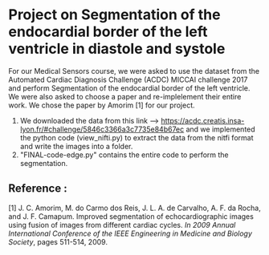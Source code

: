 # Project on Segmentation of the endocardial border of the left ventricle in diastole and systole

For our Medical Sensors course, we were asked to use the dataset from the Automated Cardiac Diagnosis Challenge (ACDC) MICCAI challenge 2017 and perform  Segmentation of the endocardial border of the left ventricle. We were also asked to choose a paper and re-implelement their entire work. We chose the paper by Amorim [1] for our project.

1. We downloaded the data from this link --> https://acdc.creatis.insa-lyon.fr/#challenge/5846c3366a3c7735e84b67ec and we implemented the python code (view_nifti.py) to extract the data from the nitfi format and write the images into a folder.
2. "FINAL-code-edge.py" contains the entire code to perform the segmentation.

## Reference : 
[1] J. C. Amorim, M. do Carmo dos Reis, J. L. A. de Carvalho, A. F. da Rocha, and J. F. Camapum. Improved segmentation of echocardiographic images using fusion of images from different cardiac cycles. _In 2009 Annual International Conference of the IEEE Engineering in Medicine and Biology Society_, pages 511-514, 2009.
